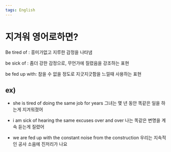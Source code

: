 ```yaml
---
tags: English
---
```

# 지겨워 영어로하면?

Be tired of  : 흥미가없고 지루한 감정을 나타냄

be sick of : 좀더 강한 감정으로, 무언가에 질렸음을 강조하는 표현

be fed up with: 참을 수 없을 정도로 지긋지긋함을 느낄때 사용하는 표현

## ex)

- she is tired of doing the same job for years
    그녀는 몇 년 동안 똑같은 일을 하는게 지겨워졌어

- i am sick of hearing the same excuses over and over
    나는 똑같은 변명을 계속 듣는게 질렸어

- we are fed up with the constant noise from the construction
    우리는 지속적인 공사 소음에 진저리가 나요
